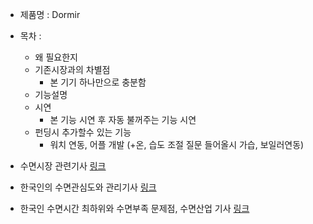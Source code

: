 - 제품명 : Dormir
- 목차 :
  - 왜 필요한지
  - 기존시장과의 차별점
    - 본 기기 하나만으로 충분함
  - 기능설명
  - 시연
    - 본 기능 시연 후 자동 불꺼주는 기능 시연
  - 펀딩시 추가할수 있는 기능
    - 워치 연동, 어플 개발 (+온, 습도 조절 질문 들어올시 가습, 보일러연동)

 - 수면시장 관련기사 [링크](http://magazine.hankyung.com/apps/news?popup=0&nid=01&c1=1003&nkey=2014030500952000381&mode=sub_view)
 - 한국인의 수면관심도와 관리기사 [링크](https://jhealthmedia.joins.com/article/article_view.asp?pno=20220#none)
 - 한국인 수면시간 최하위와 수면부족 문제점, 수면산업 기사 [링크](http://techm.kr/bbs/board.php?bo_table=article&wr_id=4010)
 
